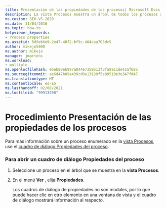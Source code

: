 ```yaml
---
title: Presentación de las propiedades de los procesos| Microsoft Docs
description: La vista Procesos muestra un árbol de todos los procesos activos en el sistema. Obtenga información sobre cómo mostrar las propiedades de un proceso que aparece en la vista Procesos.
ms.custom: SEO-VS-2020
ms.date: 11/04/2016
ms.topic: how-to
helpviewer_keywords:
- Process properties
ms.assetid: 5d9eb6e9-2e47-40f2-bf9c-464caa703dc9
author: mikejo5000
ms.author: mikejo
manager: jmartens
ms.workload:
- multiple
ms.openlocfilehash: 9beb80eb997a844e7358b13f3fa8911de42af685
ms.sourcegitcommit: ae6d47b09a439cd0e13180f5e89510e3e347fd47
ms.translationtype: HT
ms.contentlocale: es-ES
ms.lasthandoff: 02/08/2021
ms.locfileid: "99913208"
---
```

# <a name="how-to-display-process-properties"></a>Procedimiento Presentación de las propiedades de los procesos
Para más información sobre un proceso enumerado en la [vista Procesos](../debugger/processes-view.md), use el [cuadro de diálogo Propiedades del proceso](../debugger/process-properties-dialog-box.md).

### <a name="to-open-a-process-properties-dialog-box"></a>Para abrir un cuadro de diálogo Propiedades del proceso

1. Seleccione un proceso en el árbol que se muestra en la **vista Procesos**.

2. En el menú **Ver** , elija **Propiedades**.

   Los cuadros de diálogo de propiedades no son modales, por lo que puede hacer clic en otro elemento en una ventana de vista y el cuadro de diálogo mostrará información al respecto.